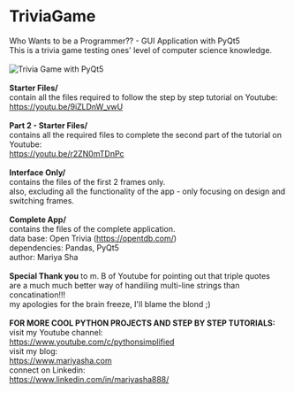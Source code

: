 # TriviaGame
Who Wants to be a Programmer?? - GUI Application with PyQt5
<br>
This is a trivia game testing ones' level of computer science knowledge.
<br>
<br>
![Trivia Game with PyQt5](https://user-images.githubusercontent.com/32107652/116930221-54fb2280-ac14-11eb-8b10-2215c5401a06.jpg)
<br>
<br>
<b>Starter Files/</b>
<br>
contain all the files required to follow the step by step tutorial on Youtube:
<br>
https://youtu.be/9iZLDnW_vwU
<br>
<br>
<b>Part 2 - Starter Files/</b>
<br>
contains all the required files to complete the second part of the tutorial on Youtube:
<br>
https://youtu.be/r2ZN0mTDnPc
<br>
<br>
<b>Interface Only/</b>
<br>
contains the files of the first 2 frames only.
<br>
also, excluding all the functionality of the app - only focusing on design and switching frames.
<br>
<br>
<b>Complete App/</b>
<br>
contains the files of the complete application.
<br>
data base: Open Trivia (https://opentdb.com/)
<br>
dependencies: Pandas, PyQt5
<br>
author: Mariya Sha
<br>
<br>
<b>Special Thank you</b> to m. B of Youtube for pointing out that triple quotes
<br>
are a much much better way of handiling multi-line strings than concatination!!!
<br>
my apologies for the brain freeze, I'll blame the blond ;)
<br>
<br>
<b>FOR MORE COOL PYTHON PROJECTS AND STEP BY STEP TUTORIALS:</b>
<br>
visit my Youtube channel:
<br>
https://www.youtube.com/c/pythonsimplified
<br>
visit my blog:
<br>
https://www.mariyasha.com
<br>
connect on Linkedin:
<br>
https://www.linkedin.com/in/mariyasha888/
  
